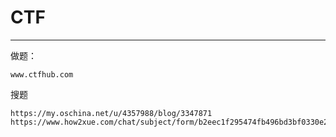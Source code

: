 # CTF

---

做题：

```
www.ctfhub.com
```





搜题

```
https://my.oschina.net/u/4357988/blog/3347871
https://www.how2xue.com/chat/subject/form/b2eec1f295474fb496bd3bf0330e25da
```